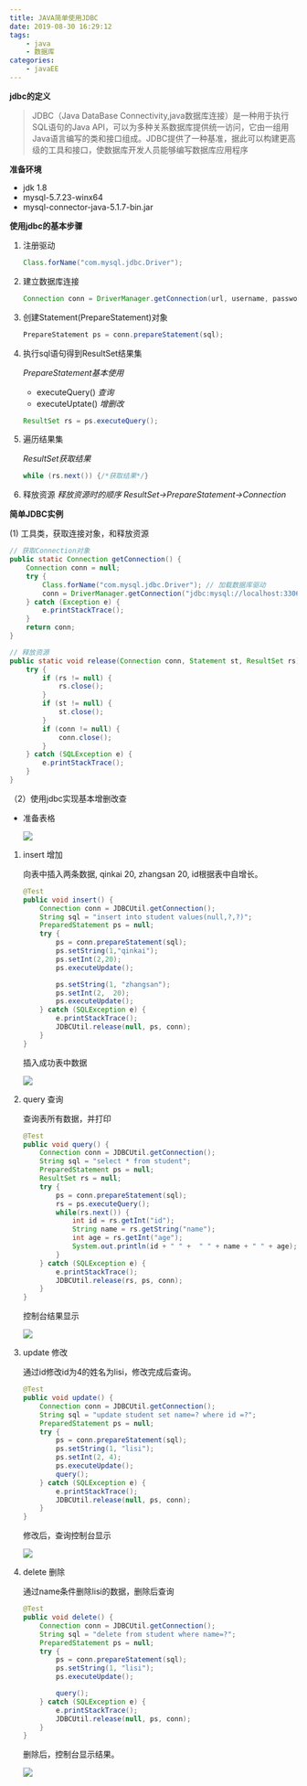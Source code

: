 ```yaml
---
title: JAVA简单使用JDBC
date: 2019-08-30 16:29:12
tags: 
	- java
	- 数据库
categories:
	- javaEE
---
```


**jdbc的定义**

> JDBC（Java DataBase Connectivity,java数据库连接）是一种用于执行SQL语句的Java API，可以为多种关系数据库提供统一访问，它由一组用Java语言编写的类和接口组成。JDBC提供了一种基准，据此可以构建更高级的工具和接口，使数据库开发人员能够编写数据库应用程序

**准备环境**

- jdk 1.8
- mysql-5.7.23-winx64
- mysql-connector-java-5.1.7-bin.jar

**使用jdbc的基本步骤**

1. 注册驱动

   ```java
   Class.forName("com.mysql.jdbc.Driver");
   ```

2. 建立数据库连接

   ```java
   Connection conn = DriverManager.getConnection(url, username, password);
   ```

3. 创建Statement(PrepareStatement)对象

   ```java
   PrepareStatement ps = conn.prepareStatement(sql);
   ```

4. 执行sql语句得到ResultSet结果集

   *PrepareStatement基本使用*

   - executeQuery() 	*查询*
   - executeUptate()  *增删改*

   ```java
   ResultSet rs = ps.executeQuery();
   ```

5. 遍历结果集

   *ResultSet获取结果*

   ```java
   while (rs.next()) {/*获取结果*/}
   ```

6. 释放资源 *释放资源时的顺序 ResultSet->PrepareStatement->Connection*

**简单JDBC实例**

(1) 工具类，获取连接对象，和释放资源

```java
// 获取Connection对象
public static Connection getConnection() {
    Connection conn = null;
    try {
        Class.forName("com.mysql.jdbc.Driver"); // 加载数据库驱动
        conn = DriverManager.getConnection("jdbc:mysql://localhost:3306/jdbctest", "root", "admin"); // 建立数据库连接
    } catch (Exception e) {
        e.printStackTrace();
    }
    return conn;
}

// 释放资源
public static void release(Connection conn, Statement st, ResultSet rs) {
    try {
        if (rs != null) {
            rs.close();
        }
        if (st != null) {
            st.close();
        }
        if (conn != null) {
            conn.close();
        }
    } catch (SQLException e) {
        e.printStackTrace();
    }
}
```

（2）使用jdbc实现基本增删改查

- 准备表格

  <img src="https://ws1.sinaimg.cn/large/006Cx571gy1g47g9tyti8j30e703ha9w.jpg"/>

1. insert 增加

   向表中插入两条数据, qinkai 20, zhangsan 20, id根据表中自增长。

   ```java
   @Test
   public void insert() {
       Connection conn = JDBCUtil.getConnection();
       String sql = "insert into student values(null,?,?)";
       PreparedStatement ps = null;
       try {
           ps = conn.prepareStatement(sql);
           ps.setString(1,"qinkai");
           ps.setInt(2,20);
           ps.executeUpdate();
   
           ps.setString(1, "zhangsan");
           ps.setInt(2,  20);
           ps.executeUpdate();
       } catch (SQLException e) {
           e.printStackTrace();
           JDBCUtil.release(null, ps, conn);
       }
   }
   ```

   插入成功表中数据

   <img src="https://ws1.sinaimg.cn/large/006Cx571gy1g47gamgxlhj30e8037q2t.jpg"/>

2. query 查询

   查询表所有数据，并打印

   ```java
   @Test
   public void query() {
       Connection conn = JDBCUtil.getConnection();
       String sql = "select * from student";
       PreparedStatement ps = null;
       ResultSet rs = null;
       try {
           ps = conn.prepareStatement(sql);
           rs = ps.executeQuery();
           while(rs.next()) {
               int id = rs.getInt("id");
               String name = rs.getString("name");
               int age = rs.getInt("age");
               System.out.println(id + " " +  " " + name + " " + age);
           }
       } catch (SQLException e) {
           e.printStackTrace();
           JDBCUtil.release(rs, ps, conn);
       }
   }
   ```

   控制台结果显示

   <img src="https://ws1.sinaimg.cn/large/006Cx571gy1g47gb0ffk4j30he03sdfs.jpg"/>

3. update 修改

   通过id修改id为4的姓名为lisi，修改完成后查询。

   ```java
   @Test
   public void update() {
       Connection conn = JDBCUtil.getConnection();
       String sql = "update student set name=? where id =?";
       PreparedStatement ps = null;
       try {
           ps = conn.prepareStatement(sql);
           ps.setString(1, "lisi");
           ps.setInt(2, 4);
           ps.executeUpdate();
           query();
       } catch (SQLException e) {
           e.printStackTrace();
           JDBCUtil.release(null, ps, conn);
       }
   }
   ```

   修改后，查询控制台显示

   <img src="https://ws1.sinaimg.cn/large/006Cx571gy1g47gbe8q5jj30h703w0so.jpg"/>

4. delete 删除

   通过name条件删除lisi的数据，删除后查询

   ```java
   @Test
   public void delete() {
       Connection conn = JDBCUtil.getConnection();
       String sql = "delete from student where name=?";
       PreparedStatement ps = null;
       try {
           ps = conn.prepareStatement(sql);
           ps.setString(1, "lisi");
           ps.executeUpdate();
   
           query();
       } catch (SQLException e) {
           e.printStackTrace();
           JDBCUtil.release(null, ps, conn);
       }
   }
   ```

   删除后，控制台显示结果。

   <img src="https://ws1.sinaimg.cn/large/006Cx571gy1g47gdf8moyj30gh03d747.jpg"/>

